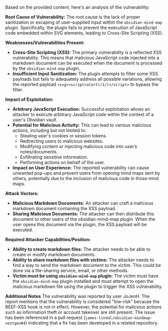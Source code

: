 Based on the provided content, here's an analysis of the vulnerability:

**Root Cause of Vulnerability:**
The root cause is the lack of proper sanitization or escaping of user-supplied input within the `obsidian-mind-map` plugin. Specifically, the plugin fails to prevent the execution of JavaScript code embedded within SVG elements, leading to Cross-Site Scripting (XSS).

**Weaknesses/Vulnerabilities Present:**
- **Cross-Site Scripting (XSS):** The primary vulnerability is a reflected XSS vulnerability. This means that malicious JavaScript code injected into a markdown document can be executed when the document is processed by the `obsidian-mind-map` plugin.
- **Insufficient Input Sanitization:** The plugin attempts to filter some XSS payloads but fails to adequately address all possible variations, allowing the reported payload `<svg><script>alert(/1/)</script>` to bypass the filter.

**Impact of Exploitation:**
- **Arbitrary JavaScript Execution:** Successful exploitation allows an attacker to execute arbitrary JavaScript code within the context of a user's Obsidian vault.
- **Potential for Malicious Activity:** This can lead to various malicious actions, including but not limited to:
    - Stealing user's cookies or session tokens.
    - Redirecting users to malicious websites.
    - Modifying content or injecting malicious code into user’s notes/documents.
    - Exfiltrating sensitive information.
    - Performing actions on behalf of the user.
- **Impact on User Experience:** The reported vulnerability can cause unwanted pop-ups and prevent users from opening mind maps sent by others, potentially due to the inclusion of malicious code in those mind maps.

**Attack Vectors:**
- **Malicious Markdown Documents:** An attacker can craft a malicious markdown document containing the XSS payload.
- **Sharing Malicious Documents:**  The attacker can then distribute this document to other users of the obsidian-mind-map plugin. When the user opens this document via the plugin, the XSS payload will be executed.

**Required Attacker Capabilities/Position:**
- **Ability to create markdown files:** The attacker needs to be able to create or modify markdown documents.
- **Ability to share markdown files with victims:** The attacker needs to find a way to send the markdown document to the victim. This could be done via a file-sharing service, email, or other methods.
- **Victim must be using `obsidian-mind-map` plugin:** The victim must have the `obsidian-mind-map` plugin installed and must attempt to open the malicious markdown file using the plugin to trigger the XSS vulnerability.

**Additional Notes**
The vulnerability was reported by user JoJenH. The report mentions that the vulnerability is considered "low-risk" because the BEEF-XSS hook is not in effect. However, the potential for malicious actions such as information theft or account takeover are still present. The issue has been referenced in a pull request (`james-tindal/obsidian-mindmap-nextgen#4`) indicating that a fix has been developed in a related repository.